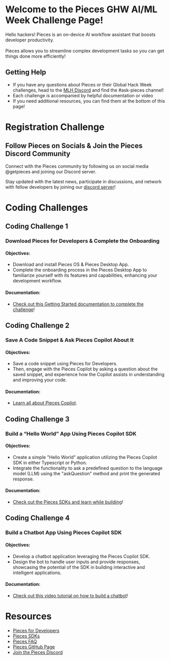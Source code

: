 # Welcome to the Pieces GHW AI/ML Week Challenge Page!

Hello hackers! Pieces is an on-device AI workflow assistant that boosts developer productivity. <br><br>
Pieces allows you to streamline complex development tasks so you can get things done more efficiently! 

## Getting Help 

* If you have any questions about Pieces or their Global Hack Week challenges, head to the [MLH Discord](https://discord.mlh.io/) and find the #ask-pieces channel!
* Each challenge is accompanied by helpful documentation or video
* If you need additional resources, you can find them at the bottom of this page! 


# Registration Challenge

## Follow Pieces on Socials & Join the Pieces Discord Community

Connect with the Pieces community by following us on social media @getpieces and joining our Discord server. 

Stay updated with the latest news, participate in discussions, and network with fellow developers by joining our [discord server](https://mlh.link/ghwaiml824-pieces-discord)! <br>

# Coding Challenges

## Coding Challenge 1 
### Download Pieces for Developers & Complete the Onboarding
#### Objectives: 
* Download and install Pieces OS & Pieces Desktop App.
* Complete the onboarding process in the Pieces Desktop App to familiarize yourself with its features and capabilities, enhancing your development workflow.

#### Documentation: 
* [Check out this Getting Started documentation to complete the challenge](https://mlh.link/ghwaiml824-pieces-onboarding)!

## Coding Challenge 2 
### Save A Code Snippet & Ask Pieces Copilot About It
#### Objectives: 
* Save a code snippet using Pieces for Developers.
* Then, engage with the Pieces Copilot by asking a question about the saved snippet, and experience how the Copilot assists in understanding and improving your code.

#### Documentation:
* [Learn all about Pieces Copilot](https://mlh.link/ghwaiml824-pieces-copilot).

## Coding Challenge 3 
### Build a “Hello World” App Using Pieces Copilot SDK
#### Objectives: 
* Create a simple "Hello World" application utilizing the Pieces Copilot SDK in either Typescript or Python.
* Integrate the functionality to ask a predefined question to the language model (LLM) using the "askQuestion" method and print the generated response.

#### Documentation:
* [Check out the Pieces SDKs and learn while building](https://mlh.link/ghwaiml824-pieces-helloworld)!

## Coding Challenge 4 
### Build a Chatbot App Using Pieces Copilot SDK
#### Objectives: 
* Develop a chatbot application leveraging the Pieces Copilot SDK.
* Design the bot to handle user inputs and provide responses, showcasing the potential of the SDK in building interactive and intelligent applications.

#### Documentation:
* [Check out this video tutorial on how to build a chatbot](https://mlh.link/ghwaiml824-pieces-chatbot)!

# Resources
* [Pieces for Developers](https://mlh.link/ghwaiml824-pieces-developers)
* [Pieces SDKs](https://mlh.link/ghwaiml824-pieces-sdk)
* [Pieces FAQ](https://mlh.link/ghwaiml824-pieces-faq)
* [Pieces GitHub Page](https://mlh.link/ghwaiml824-pieces-github)
* [Join the Pieces Discord](https://mlh.link/ghwaiml824-pieces-discord)
